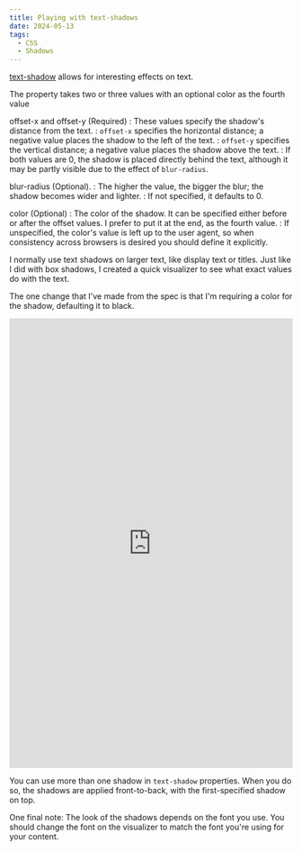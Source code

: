 ```yaml
---
title: Playing with text-shadows
date: 2024-05-13
tags:
  - CSS
  - Shadows
---
```


[text-shadow](https://developer.mozilla.org/en-US/docs/Web/CSS/text-shadow) allows for interesting effects on text.

The property takes two or three values with an optional color as the fourth value

offset-x and offset-y (Required)
: These values specify the shadow's distance from the text.
: `offset-x` specifies the horizontal distance; a negative value places the shadow to the left of the text.
: `offset-y` specifies the vertical distance; a negative value places the shadow above the text.
: If both values are 0, the shadow is placed directly behind the text, although it may be partly visible due to the effect of `blur-radius`.

blur-radius (Optional).
: The higher the value, the bigger the blur; the shadow becomes wider and lighter.
: If not specified, it defaults to 0.

color (Optional)
: The color of the shadow. It can be specified either before or after the offset values. I prefer to put it at the end, as the fourth value.
: If unspecified, the color's value is left up to the user agent, so when consistency across browsers is desired you should define it explicitly.

I normally use text shadows on larger text, like display text or titles. Just like I did with box shadows, I created a quick visualizer to see what exact values do with the text.

The one change that I've made from the spec is that I'm requiring a color for the shadow, defaulting it to black.

<iframe height="798.7268676757812" style="width: 100%;" scrolling="no" title="Text Shadow Visualizer" src="https://codepen.io/caraya/embed/QWPPPbN?default-tab=result" frameborder="no" loading="lazy" allowtransparency="true" allowfullscreen="true">
  See the Pen <a href="https://codepen.io/caraya/pen/QWPPPbN">
  Text Shadow Visualizer</a> by Carlos Araya (<a href="https://codepen.io/caraya">@caraya</a>)
  on <a href="https://codepen.io">CodePen</a>.
</iframe>

You can use more than one shadow in `text-shadow` properties. When you do so, the shadows are applied front-to-back, with the first-specified shadow on top.

One final note: The look of the shadows depends on the font you use. You should change the font on the visualizer to match the font you're using for your content.
